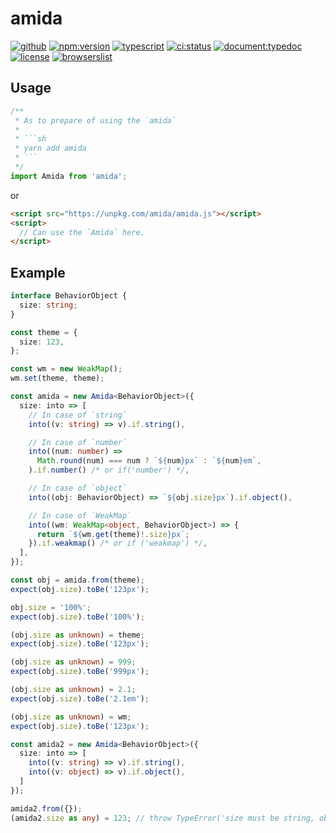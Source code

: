 # amida 

[![github](https://badgen.net/badge//nju33,amida/000?icon=github&list=1)](https://github.com/nju33/amida)
[![npm:version](https://badgen.net/npm/v/amida?icon=npm&label=)](https://www.npmjs.com/package/amida)
[![typescript](https://badgen.net/badge/lang/typescript/0376c6?icon=npm)](https://www.typescriptlang.org/)
[![ci:status](https://badgen.net/circleci/github/nju33/amida)](https://circleci.com/gh/nju33/amida)
[![document:typedoc](https://badgen.net/badge/document/typedoc/9602ff)](https://docs--amida.netlify.com/)
[![license](https://badgen.net/npm/license/amida)](https://github.com/nju33/amida/blob/master/LICENSE)
[![browserslist](https://badgen.net/badge/browserslist/chrome,edge/ffd539?list=1)](https://browserl.ist/?q=last+1+chrome+version%2C+last+1+edge+version)

## Usage 

```ts
/**
 * As to prepare of using the `amida`
 * 
 * ```sh
 * yarn add amida 
 * ```
 */
import Amida from 'amida';
```

or

```html
<script src="https://unpkg.com/amida/amida.js"></script>
<script>
  // Can use the `Amida` here.
</script>
```

## Example

```ts
interface BehaviorObject {
  size: string;
}

const theme = {
  size: 123,
};

const wm = new WeakMap();
wm.set(theme, theme);

const amida = new Amida<BehaviorObject>({
  size: into => [
    // In case of `string`
    into((v: string) => v).if.string(),

    // In case of `number`
    into((num: number) =>
      Math.round(num) === num ? `${num}px` : `${num}em`,
    ).if.number() /* or if('number') */,

    // In case of `object`
    into((obj: BehaviorObject) => `${obj.size}px`).if.object(),

    // In case of `WeakMap`
    into((wm: WeakMap<object, BehaviorObject>) => {
      return `${wm.get(theme)!.size}px`;
    }).if.weakmap() /* or if ('weakmap') */,
  ],
});

const obj = amida.from(theme);
expect(obj.size).toBe('123px');

obj.size = '100%';
expect(obj.size).toBe('100%');

(obj.size as unknown) = theme;
expect(obj.size).toBe('123px');

(obj.size as unknown) = 999;
expect(obj.size).toBe('999px');

(obj.size as unknown) = 2.1;
expect(obj.size).toBe('2.1em');

(obj.size as unknown) = wm;
expect(obj.size).toBe('123px');

const amida2 = new Amida<BehaviorObject>({
  size: into => [
    into((v: string) => v).if.string(),
    into((v: object) => v).if.object(),
  ]
});

amida2.from({});
(amida2.size as any) = 123; // throw TypeError('size must be string, object')
```